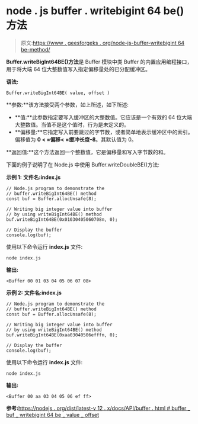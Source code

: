 # node . js buffer . writebigint 64 be()方法

> 原文:[https://www . geesforgeks . org/node-js-buffer-writebigint 64 be-method/](https://www.geeksforgeeks.org/node-js-buffer-writebigint64be-method/)

**Buffer.writeBigInt64BE()方法**是 Buffer 模块中类 Buffer 的内置应用编程接口，用于将大端 64 位大整数值写入指定偏移量处的已分配缓冲区。

**语法:**

```
Buffer.writeBigInt64BE( value, offset )
```

**参数:**该方法接受两个参数，如上所述，如下所述:

*   **值:**此参数指定要写入缓冲区的大整数值。它应该是一个有效的 64 位大端大整数值。当值不是这个值时，行为是未定义的。
*   **偏移量:**它指定写入前要跳过的字节数，或者简单地表示缓冲区中的索引。偏移值为 **0 < =偏移< =缓冲长度–8**。其默认值为 0。

**返回值:**这个方法返回一个整数值，它是偏移量和写入字节数的和。

下面的例子说明了在 Node.js 中使用 Buffer.writeDoubleBE()方法:

**示例 1:**
**文件名:index.js**

```
// Node.js program to demonstrate the
// buffer.writeBigInt64BE() method 
const buf = Buffer.allocUnsafe(8);

// Writing big integer value into buffer
// by using writeBigInt64BE() method
buf.writeBigInt64BE(0x01030405060708n, 0);

// Display the buffer
console.log(buf);
```

使用以下命令运行 **index.js** 文件:

```
node index.js
```

**输出:**

```
<Buffer 00 01 03 04 05 06 07 08>

```

**示例 2:**
**文件名:index.js**

```
// Node.js program to demonstrate the
// buffer.writeBigInt64BE() method 
const buf = Buffer.allocUnsafe(8);

// Writing big integer value into buffer
// by using writeBigInt64BE() method
buf.writeBigInt64BE(0xaa03040506efffn, 0);

// Display the buffer
console.log(buf);
```

使用以下命令运行 **index.js** 文件:

```
node index.js
```

**输出:**

```
<Buffer 00 aa 03 04 05 06 ef ff>

```

**参考:**[https://nodejs . org/dist/latest-v 12 . x/docs/API/buffer . html # buffer _ buf _ writebigint 64 be _ value _ offset](https://nodejs.org/dist/latest-v12.x/docs/api/buffer.html#buffer_buf_writebigint64be_value_offset)